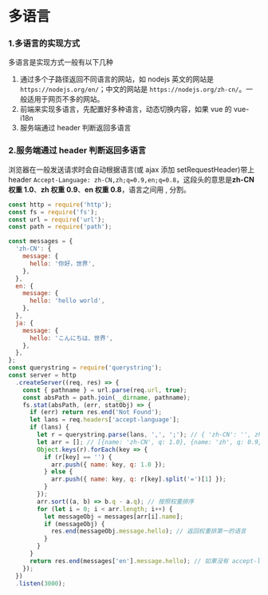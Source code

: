 # 多语言

### 1.多语言的实现方式

多语言是实现方式一般有以下几种

1. 通过多个子路径返回不同语言的网站，如 nodejs 英文的网站是`https://nodejs.org/en/`；中文的网站是 `https://nodejs.org/zh-cn/`。一般适用于网页不多的网站。
2. 前端来实现多语言，先配置好多种语言，动态切换内容，如果 vue 的 vue-i18n
3. 服务端通过 header 判断返回多语言

### 2.服务端通过 header 判断返回多语言

浏览器在一般发送请求时会自动根据语言(或 ajax 添加 setRequestHeader)带上 header `Accept-Language: zh-CN,zh;q=0.9,en;q=0.8`，这段头的意思是**zh-CN 权重 1.0**、**zh 权重 0.9**、**en 权重 0.8**，语言之间用 , 分割。

```js
const http = require('http');
const fs = require('fs');
const url = require('url');
const path = require('path');

const messages = {
  'zh-CN': {
    message: {
      hello: '你好，世界',
    },
  },
  en: {
    message: {
      hello: 'hello world',
    },
  },
  ja: {
    message: {
      hello: 'こんにちは、世界',
    },
  },
};
const querystring = require('querystring');
const server = http
  .createServer((req, res) => {
    const { pathname } = url.parse(req.url, true);
    const absPath = path.join(__dirname, pathname);
    fs.stat(absPath, (err, statObj) => {
      if (err) return res.end('Not Found');
      let lans = req.headers['accept-language'];
      if (lans) {
        let r = querystring.parse(lans, ',', ';'); // { 'zh-CN': '', zh: 'q=0.9', en: 'q=0.8' }
        let arr = []; // [{name: 'zh-CN', q: 1.0}, {name: 'zh', q: 0.9}, {name: 'en', q: 0.8}]
        Object.keys(r).forEach(key => {
          if (r[key] == '') {
            arr.push({ name: key, q: 1.0 });
          } else {
            arr.push({ name: key, q: r[key].split('=')[1] });
          }
        });
        arr.sort((a, b) => b.q - a.q); // 按照权重排序
        for (let i = 0; i < arr.length; i++) {
          let messageObj = messages[arr[i].name];
          if (messageObj) {
            res.end(messageObj.message.hello); // 返回权重排第一的语言
          }
        }
      }
      return res.end(messages['en'].message.hello); // 如果没有 accept-language 就返回 en
    });
  })
  .listen(3000);
```
